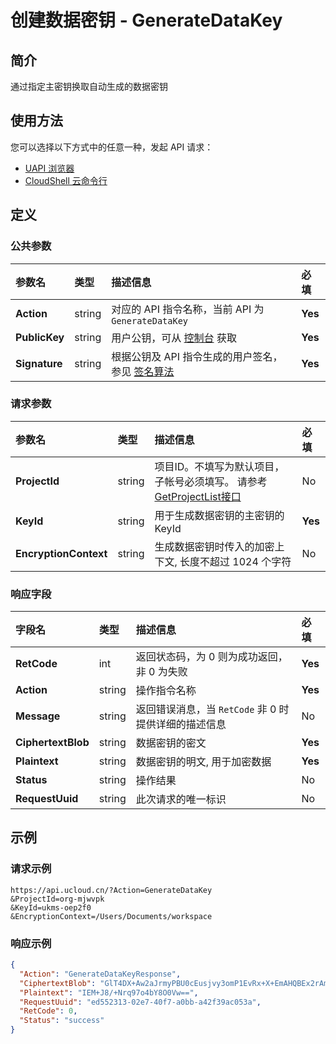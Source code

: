 # 创建数据密钥 - GenerateDataKey

## 简介

通过指定主密钥换取自动生成的数据密钥






## 使用方法

您可以选择以下方式中的任意一种，发起 API 请求：
- [UAPI 浏览器](https://console.ucloud.cn/uapi/detail?id=GenerateDataKey)
- [CloudShell 云命令行](https://shell.ucloud.cn/)


## 定义

### 公共参数

| 参数名 | 类型 | 描述信息 | 必填 |
|:---|:---|:---|:---|
| **Action**     | string  | 对应的 API 指令名称，当前 API 为 `GenerateDataKey`                        | **Yes** |
| **PublicKey**  | string  | 用户公钥，可从 [控制台](https://console.ucloud.cn/uapi/apikey) 获取                                             | **Yes** |
| **Signature**  | string  | 根据公钥及 API 指令生成的用户签名，参见 [签名算法](api/summary/signature.md)  | **Yes** |

### 请求参数

| 参数名 | 类型 | 描述信息 | 必填 |
|:---|:---|:---|:---|
| **ProjectId** | string | 项目ID。不填写为默认项目，子帐号必须填写。 请参考[GetProjectList接口](api/summary/get_project_list) |No|
| **KeyId** | string | 用于生成数据密钥的主密钥的 KeyId |**Yes**|
| **EncryptionContext** | string | 生成数据密钥时传入的加密上下文, 长度不超过 1024 个字符 |No|

### 响应字段

| 字段名 | 类型 | 描述信息 | 必填 |
|:---|:---|:---|:---|
| **RetCode** | int | 返回状态码，为 0 则为成功返回，非 0 为失败 |**Yes**|
| **Action** | string | 操作指令名称 |**Yes**|
| **Message** | string | 返回错误消息，当 `RetCode` 非 0 时提供详细的描述信息 |No|
| **CiphertextBlob** | string | 数据密钥的密文 |**Yes**|
| **Plaintext** | string | 数据密钥的明文, 用于加密数据 |**Yes**|
| **Status** | string | 操作结果 |No|
| **RequestUuid** | string | 此次请求的唯一标识 |No|




## 示例

### 请求示例
    
```
https://api.ucloud.cn/?Action=GenerateDataKey
&ProjectId=org-mjwvpk
&KeyId=ukms-oep2f0
&EncryptionContext=/Users/Documents/workspace
```

### 响应示例
    
```json
{
  "Action": "GenerateDataKeyResponse",
  "CiphertextBlob": "GlT4DX+Aw2aJrmyPBU0cEusjvy3omP1EvRx+X+EmAHQBEx2rAmze7jCY9aaElqB062o7GsaILoDJOtBU.lO9rRlxNIxodlT6hepKxfZtCdL/QihwrnUk7LyXxgoA=.75WFYw5ZFIWr6p3kNd5YZA==",
  "Plaintext": "IEM+J8/+Nrq97o4bY8O0Vw==",
  "RequestUuid": "ed552313-02e7-40f7-a0bb-a42f39ac053a",
  "RetCode": 0,
  "Status": "success"
}
```





